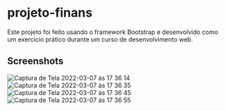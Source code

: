 # projeto-finans

 Este projeto foi feito usando o framework Bootstrap e desenvolvido como um exercício prático durante um curso de desenvolvimento web.

## Screenshots

![Captura de Tela 2022-03-07 às 17 36 14](https://user-images.githubusercontent.com/60331328/157114051-cf9e188b-281e-46b7-a469-a7e141e3d991.png)
![Captura de Tela 2022-03-07 às 17 36 35](https://user-images.githubusercontent.com/60331328/157114068-2456b300-dcb0-4f5c-abc2-d25a5f7e98d6.png)
![Captura de Tela 2022-03-07 às 17 36 45](https://user-images.githubusercontent.com/60331328/157114071-fcb0393e-082a-4cc6-83b2-bbac0b82292c.png)
![Captura de Tela 2022-03-07 às 17 36 55](https://user-images.githubusercontent.com/60331328/157114073-2cfa08b4-11f5-4547-9c87-6ce853f5e614.png)
